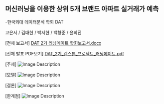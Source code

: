 ## 머신러닝을 이용한 상위 5개 브랜드 아파트 실거래가 예측
-한국외대 데이터분석 학회 DAT

고은서 / 김대현 / 박서현 / 백형준 / 윤희진 

[전체 보고서]
[DAT 2기 러닝메이트 학회보고서.docx](https://github.com/vividbaek/DAT_house_pirce/files/15281702/DAT.2.docx)

[전체 발표 PDF보기]
[DAT_2기_캡스톤_프로젝트_러닝메이트.pdf](https://github.com/vividbaek/DAT_house_pirce/files/15281765/DAT_2._._._.pdf)

[주제]
![Image Description](https://raw.githubusercontent.com/vividbaek/DAT_house_pirce/main/Code/ReadMe_image/주제.png)

[모델]
![Image Description](https://raw.githubusercontent.com/vividbaek/DAT_house_pirce/main/Code/ReadMe_image/모델.png)

[결론]
![Image Description](https://raw.githubusercontent.com/vividbaek/DAT_house_pirce/main/Code/ReadMe_image/결론.png)

[한계점]
![Image Description](https://raw.githubusercontent.com/vividbaek/DAT_house_pirce/main/Code/ReadMe_image/한계점.png)






